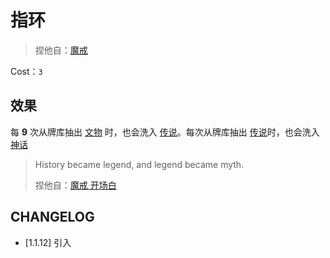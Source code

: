 # 指环

> 捏他自：[魔戒](https://zh.wikipedia.org/wiki/%E9%AD%94%E6%88%92)

Cost：`3`

## 效果

每 **9** 次从牌库抽出 [文物](../卡牌组/文物.md) 时，也会洗入 [传说](../卡牌组/传说.md)。每次从牌库抽出 [传说](../卡牌组/传说.md)时，也会洗入 [神话](../卡牌组/神话.md)

> History became legend, and legend became myth.
>
> 捏他自：[魔戒 开场白](https://catholicexchange.com/when-history-became-legend-and-legend-became-myth/)

## CHANGELOG

- [1.1.12] 引入
